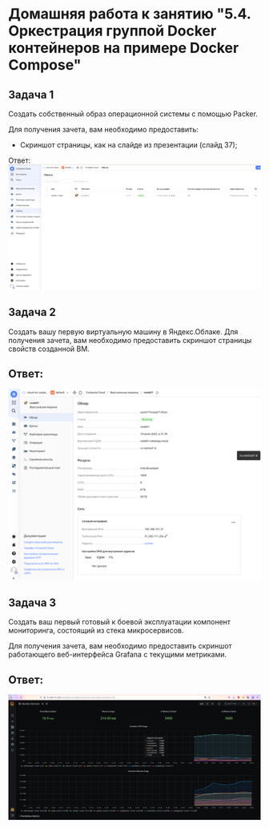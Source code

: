 Домашняя работа к занятию "5.4. Оркестрация группой Docker контейнеров на примере Docker Compose"
==
Задача 1
-
Создать собственный образ операционной системы с помощью Packer.

Для получения зачета, вам необходимо предоставить:
 - Скриншот страницы, как на слайде из презентации (слайд 37);

Ответ:
![alt text](pictures/created_image.png "Created image")

Задача 2
-
Создать вашу первую виртуальную машину в Яндекс.Облаке.
Для получения зачета, вам необходимо предоставить скриншот страницы свойств созданной ВМ.

Ответ:
-
![alt text](pictures/vm_config.png "VM configuration")

Задача 3
-
Создать ваш первый готовый к боевой эксплуатации компонент мониторинга, состоящий из стека микросервисов.

Для получения зачета, вам необходимо предоставить скриншот работающего веб-интерфейса Grafana с текущими метриками.

Ответ:
-
![alt text](pictures/monitoring_screen.png "Monitoring screen")